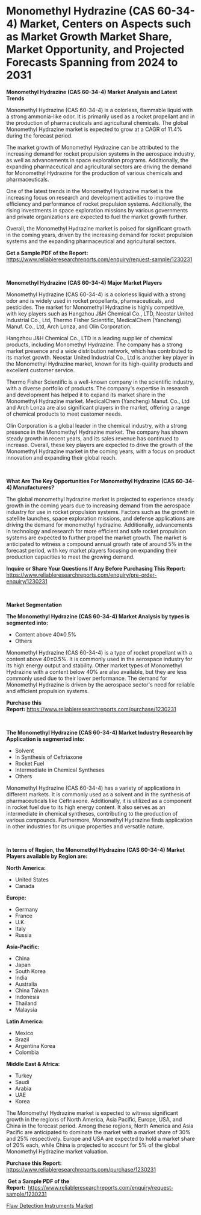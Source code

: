 <p><h1>Monomethyl Hydrazine (CAS 60-34-4) Market, Centers on Aspects such as Market Growth Market Share, Market Opportunity, and Projected Forecasts Spanning from 2024 to 2031</h1></p><p><strong>Monomethyl Hydrazine (CAS 60-34-4) Market Analysis and Latest Trends</strong></p>
<p><p>Monomethyl Hydrazine (CAS 60-34-4) is a colorless, flammable liquid with a strong ammonia-like odor. It is primarily used as a rocket propellant and in the production of pharmaceuticals and agricultural chemicals. The global Monomethyl Hydrazine market is expected to grow at a CAGR of 11.4% during the forecast period.</p><p>The market growth of Monomethyl Hydrazine can be attributed to the increasing demand for rocket propulsion systems in the aerospace industry, as well as advancements in space exploration programs. Additionally, the expanding pharmaceutical and agricultural sectors are driving the demand for Monomethyl Hydrazine for the production of various chemicals and pharmaceuticals.</p><p>One of the latest trends in the Monomethyl Hydrazine market is the increasing focus on research and development activities to improve the efficiency and performance of rocket propulsion systems. Additionally, the rising investments in space exploration missions by various governments and private organizations are expected to fuel the market growth further.</p><p>Overall, the Monomethyl Hydrazine market is poised for significant growth in the coming years, driven by the increasing demand for rocket propulsion systems and the expanding pharmaceutical and agricultural sectors.</p></p>
<p><strong>Get a Sample PDF of the Report:&nbsp;</strong> <a href="https://www.reliableresearchreports.com/enquiry/request-sample/1230231">https://www.reliableresearchreports.com/enquiry/request-sample/1230231</a></p>
<p>&nbsp;</p>
<p><strong>Monomethyl Hydrazine (CAS 60-34-4) Major Market Players</strong></p>
<p><p>Monomethyl Hydrazine (CAS 60-34-4) is a colorless liquid with a strong odor and is widely used in rocket propellants, pharmaceuticals, and pesticides. The market for Monomethyl Hydrazine is highly competitive, with key players such as Hangzhou J&H Chemical Co., LTD, Neostar United Industrial Co., Ltd, Thermo Fisher Scientific, MedicalChem (Yancheng) Manuf. Co., Ltd, Arch Lonza, and Olin Corporation.</p><p>Hangzhou J&H Chemical Co., LTD is a leading supplier of chemical products, including Monomethyl Hydrazine. The company has a strong market presence and a wide distribution network, which has contributed to its market growth. Neostar United Industrial Co., Ltd is another key player in the Monomethyl Hydrazine market, known for its high-quality products and excellent customer service.</p><p>Thermo Fisher Scientific is a well-known company in the scientific industry, with a diverse portfolio of products. The company's expertise in research and development has helped it to expand its market share in the Monomethyl Hydrazine market. MedicalChem (Yancheng) Manuf. Co., Ltd and Arch Lonza are also significant players in the market, offering a range of chemical products to meet customer needs.</p><p>Olin Corporation is a global leader in the chemical industry, with a strong presence in the Monomethyl Hydrazine market. The company has shown steady growth in recent years, and its sales revenue has continued to increase. Overall, these key players are expected to drive the growth of the Monomethyl Hydrazine market in the coming years, with a focus on product innovation and expanding their global reach.</p></p>
<p>&nbsp;</p>
<p><strong>What Are The Key Opportunities For Monomethyl Hydrazine (CAS 60-34-4) Manufacturers?</strong></p>
<p><p>The global monomethyl hydrazine market is projected to experience steady growth in the coming years due to increasing demand from the aerospace industry for use in rocket propulsion systems. Factors such as the growth in satellite launches, space exploration missions, and defense applications are driving the demand for monomethyl hydrazine. Additionally, advancements in technology and research for more efficient and safe rocket propulsion systems are expected to further propel the market growth. The market is anticipated to witness a compound annual growth rate of around 5% in the forecast period, with key market players focusing on expanding their production capacities to meet the growing demand.</p></p>
<p><strong>Inquire or Share Your Questions If Any Before Purchasing This Report:</strong> <a href="https://www.reliableresearchreports.com/enquiry/pre-order-enquiry/1230231">https://www.reliableresearchreports.com/enquiry/pre-order-enquiry/1230231</a></p>
<p>&nbsp;</p>
<p><strong>Market Segmentation</strong></p>
<p><strong>The Monomethyl Hydrazine (CAS 60-34-4) Market Analysis by types is segmented into:</strong></p>
<p><ul><li>Content above 40±0.5%</li><li>Others</li></ul></p>
<p><p>Monomethyl Hydrazine (CAS 60-34-4) is a type of rocket propellant with a content above 40±0.5%. It is commonly used in the aerospace industry for its high energy output and stability. Other market types of Monomethyl Hydrazine with a content below 40% are also available, but they are less commonly used due to their lower performance. The demand for Monomethyl Hydrazine is driven by the aerospace sector's need for reliable and efficient propulsion systems.</p></p>
<p><strong>Purchase this Report:&nbsp;</strong><a href="https://www.reliableresearchreports.com/purchase/1230231">https://www.reliableresearchreports.com/purchase/1230231</a></p>
<p>&nbsp;</p>
<p><strong>The Monomethyl Hydrazine (CAS 60-34-4) Market Industry Research by Application is segmented into:</strong></p>
<p><ul><li>Solvent</li><li>In Synthesis of Ceftriaxone</li><li>Rocket Fuel</li><li>Intermediate in Chemical Syntheses</li><li>Others</li></ul></p>
<p><p>Monomethyl Hydrazine (CAS 60-34-4) has a variety of applications in different markets. It is commonly used as a solvent and in the synthesis of pharmaceuticals like Ceftriaxone. Additionally, it is utilized as a component in rocket fuel due to its high energy content. It also serves as an intermediate in chemical syntheses, contributing to the production of various compounds. Furthermore, Monomethyl Hydrazine finds application in other industries for its unique properties and versatile nature.</p></p>
<p>&nbsp;</p>
<p><strong>In terms of Region, the Monomethyl Hydrazine (CAS 60-34-4) Market Players available by Region are:</strong></p>
<p>
    <p> <strong> North America: </strong>
        <ul>
            <li>United States</li>
            <li>Canada</li>
        </ul>
        </p> 
    <p> <strong> Europe: </strong>
        <ul>
            <li>Germany</li>
            <li>France</li>
            <li>U.K.</li>
            <li>Italy</li>
            <li>Russia</li>
        </ul>
        </p> 
    <p> <strong> Asia-Pacific: </strong>
        <ul>
            <li>China</li>
            <li>Japan</li>
            <li>South Korea</li>
            <li>India</li>
            <li>Australia</li>
            <li>China Taiwan</li>
            <li>Indonesia</li>
            <li>Thailand</li>
            <li>Malaysia</li>
        </ul>
        </p> 
    <p> <strong> Latin America: </strong>
        <ul>
            <li>Mexico</li>
            <li>Brazil</li>
            <li>Argentina Korea</li>
            <li>Colombia</li>
        </ul>
        </p> 
    <p> <strong> Middle East & Africa: </strong>
        <ul>
            <li>Turkey</li>
            <li>Saudi</li>
            <li>Arabia</li>
            <li>UAE</li>
            <li>Korea</li>
        </ul>
    </p>
    </p>
<p><p>The Monomethyl Hydrazine market is expected to witness significant growth in the regions of North America, Asia Pacific, Europe, USA, and China in the forecast period. Among these regions, North America and Asia Pacific are anticipated to dominate the market with a market share of 30% and 25% respectively. Europe and USA are expected to hold a market share of 20% each, while China is projected to account for 5% of the global Monomethyl Hydrazine market valuation.</p></p>
<p><strong>Purchase this Report: </strong><a href="https://www.reliableresearchreports.com/purchase/1230231">https://www.reliableresearchreports.com/purchase/1230231</a></p>
<p>&nbsp;<strong>Get a Sample PDF of the Report:&nbsp;&nbsp;</strong><a href="https://www.reliableresearchreports.com/enquiry/request-sample/1230231">https://www.reliableresearchreports.com/enquiry/request-sample/1230231</a></p>
<p><strong></strong></p>
<p><p><a href="https://forested-sushi-9b0.notion.site/Flaw-Detection-Instruments-Market-Offer-Valuable-Insights-into-Market-Size-Market-Share-Market-Tre-712066b0c5714a51a7b7625145b7e64e">Flaw Detection Instruments Market</a></p></p>